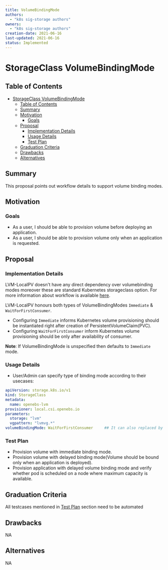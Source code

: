 ```yaml
---
title: VolumeBindingMode
authors:
  - "k8s sig-storage authors"
owners:
  - "k8s sig-storage authors"
creation-date: 2021-06-16
last-updated: 2021-06-16
status: Implemented
---
```


# StorageClass VolumeBindingMode

## Table of Contents
- [StorageClass VolumeBindingMode](#storageclass-volumebindingmode)
  - [Table of Contents](#table-of-contents)
  - [Summary](#summary)
  - [Motivation](#motivation)
    - [Goals](#goals)
  - [Proposal](#proposal)
    - [Implementation Details](#implementation-details)
    - [Usage Details](#usage-details)
    - [Test Plan](#test-plan)
  - [Graduation Criteria](#graduation-criteria)
  - [Drawbacks](#drawbacks)
  - [Alternatives](#alternatives)


## Summary

This proposal points out workflow details to support volume binding modes.

## Motivation

### Goals

- As a user, I should be able to provision volume before deploying an application.
- As a user, I should be able to provision volume only when an application is requested.

## Proposal

### Implementation Details

LVM-LocalPV doesn't have any direct dependency over volumebinding modes moreover these are
standard Kubernetes storageclass option. For more information about workflow is
available [here](https://github.com/kubernetes/community/blob/master/contributors/design-proposals/storage/volume-topology-scheduling.md#delayed-volume-binding).

LVM-LocalPV honours both types of VolumeBindingModes `Immediate` & `WaitForFirstConsumer`.
- Configuring `Immediate` informs Kubernetes volume provisioning should be instantiated
  right after creation of PersistentVolumeClaim(PVC).
- Configuring `WaitForFirstConsumer` inform Kubernetes volume provisioning should be
  only after availability of consumer.

**Note**: If VolumeBindingMode is unspecified then defaults to `Immediate` mode.

### Usage Details

- User/Admin can specify type of binding mode according to their usecases:
```yaml
apiVersion: storage.k8s.io/v1
kind: StorageClass
metadata:
  name: openebs-lvm
provisioner: local.csi.openebs.io
parameters:
  storage: "lvm"
  vgpattern: "lvmvg.*"
volumeBindingMode: WaitForFirstConsumer     ## It can also replaced by Immediate volume binding mode depends on use case.
```


### Test Plan

- Provision volume with immediate binding mode.
- Provision volume with delayed binding mode(Volume should be bound only when an application is deployed).
- Provision application with delayed volume binding mode and verify whether
  pod is scheduled on a node where maximum capacity is available.

## Graduation Criteria

All testcases mentioned in [Test Plan](#test-plan) section need to be automated

## Drawbacks
NA

## Alternatives
NA
